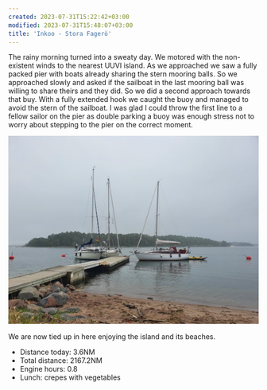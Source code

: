 ```yaml
---
created: 2023-07-31T15:22:42+03:00
modified: 2023-07-31T15:48:07+03:00
title: 'Inkoo - Stora Fagerö'
---
```


The rainy morning turned into a sweaty day. We motored with the non-existent winds to the nearest UUVI island. As we approached we saw a fully packed pier with boats already sharing the stern mooring balls. So we approached slowly and asked if the sailboat in the last mooring ball was willing to share theirs and they did. So we did a second approach towards that buy. With a fully extended hook we caught the buoy and managed to avoid the stern of the sailboat. I was glad I could throw the first line to a fellow sailor on the pier as double parking a buoy was enough stress not to worry about stepping to the pier on the correct moment. 

![Image](../2023/ecc9611ddb5a78dac408b069b835faee.jpg) 

We are now tied up in here enjoying the island and its beaches.

* Distance today: 3.6NM
* Total distance: 2167.2NM
* Engine hours: 0.8
* Lunch: crepes with vegetables
